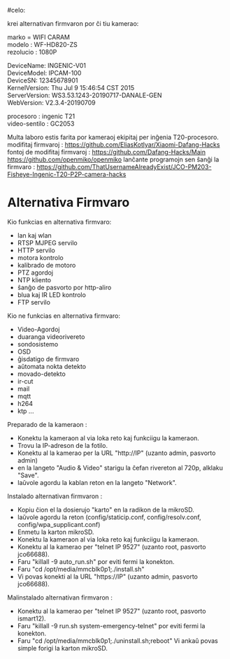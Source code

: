#celo:

krei alternativan firmvaron por ĉi tiu kamerao:

marko = WIFI CARAM  
modelo : WF-HD820-ZS  
rezolucio : 1080P  


DeviceName:     INGENIC-V01  
DeviceModel:    IPCAM-100  
DeviceSN:       12345678901  
KernelVersion:  Thu Jul 9 15:46:54 CST 2015  
ServerVersion:  WS3.53.1243-20190717-DANALE-GEN  
WebVersion:     V2.3.4-20190709  

procesoro : ingenic T21  
video-sentilo : GC2053

Multa laboro estis farita por kameraoj ekipitaj per inĝenia T20-procesoro.  
modifitaj firmvaroj :  https://github.com/EliasKotlyar/Xiaomi-Dafang-Hacks  
fontoj de modifitaj firmvaroj : https://github.com/Dafang-Hacks/Main  
https://github.com/openmiko/openmiko
lanĉante programojn sen ŝanĝi la firmvaro :  https://github.com/ThatUsernameAlreadyExist/JCO-PM203-Fisheye-Ingenic-T20-P2P-camera-hacks  
# Alternativa Firmvaro


Kio funkcias en alternativa firmvaro:
* lan kaj wlan
* RTSP MJPEG servilo
* HTTP servilo
* motora kontrolo
* kalibrado de motoro
* PTZ agordoj
* NTP kliento
* ŝanĝo de pasvorto por http-aliro
* blua kaj IR LED kontrolo
* FTP servilo


Kio ne funkcias en alternativa firmvaro:
* Video-Agordoj
* duaranga videorivereto
* sondosistemo
* OSD
* ĝisdatigo de firmvaro
* aŭtomata nokta detekto
* movado-detekto
* ir-cut
* mail
* mqtt
* h264
* ktp ...

Preparado de la kameraon :  
* Konektu la kameraon al via loka reto kaj funkciigu la kameraon.
* Trovu la IP-adreson de la fotilo.
* Konektu al la kamerao per la URL "http://IP" (uzanto admin, pasvorto admin)
* en la langeto "Audio & Video" starigu la ĉefan rivereton al 720p, alklaku "Save".
* laŭvole agordu la kablan reton en la langeto "Network".

Instalado alternativan firmvaron :  
* Kopiu ĉion el la dosierujo "karto" en la radikon de la mikroSD.
* laŭvole agordu la reton (config/staticip.conf, config/resolv.conf, config/wpa_supplicant.conf)
* Enmetu la karton mikroSD.
* Konektu la kameraon al via loka reto kaj funkciigu la kameraon.
* Konektu al la kamerao per "telnet IP 9527" (uzanto root, pasvorto jco66688).
* Faru "killall -9 auto_run.sh" por eviti fermi la konekton.
* Faru "cd /opt/media/mmcblk0p1;./install.sh"
* Vi povas konekti al la URL "https://IP" (uzanto admin, pasvorto jco66688).

Malinstalado alternativan firmvaron :
* Konektu al la kamerao per "telnet IP 9527" (uzanto root, pasvorto ismart12).
* Faru "killall -9 run.sh system-emergency-telnet" por eviti fermi la konekton.
* Faru "cd /opt/media/mmcblk0p1;./uninstall.sh;reboot"
Vi ankaǔ povas simple forigi la karton mikroSD.

